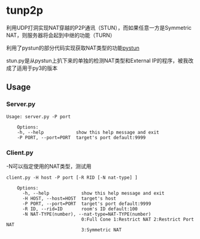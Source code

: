 # tunp2p
利用UDP打洞实现NAT穿越的P2P通讯（STUN），而如果任意一方是Symmetric NAT，则服务器将会起到中继的功能（TURN）

利用了pystun的部分代码实现获取NAT类型的功能[pystun](https://github.com/jtriley/pystun)

stun.py是从pystun上扒下来的单独的检测NAT类型和External IP的程序，被我改成了适用于py3的版本
## Usage
### Server.py
```
Usage: server.py -P port

    Options:  
    -h, --help            show this help message and exit  
    -P PORT, --port=PORT  target's port default:9999
```
### Client.py
-N可以指定使用的NAT类型，测试用
```
client.py -H host -P port [-R RID [-N nat-type] ]  

    Options:
      -h, --help            show this help message and exit
      -H HOST, --host=HOST  target's host
      -P PORT, --port=PORT  target's port default:9999
      -R ID, --rid=ID       room's ID default:100
      -N NAT-TYPE(number), --nat-type=NAT-TYPE(number)
                            0:Full Cone 1:Restrict NAT 2:Restrict Port NAT
                            3:Symmetric NAT
```
